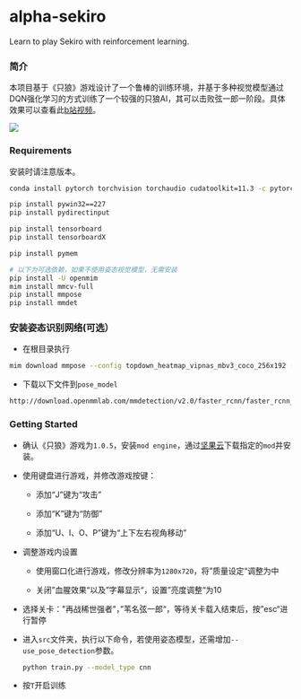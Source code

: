 # alpha-sekiro
Learn to play Sekiro with reinforcement learning.

### 简介
本项目基于《只狼》游戏设计了一个鲁棒的训练环境，并基于多种视觉模型通过DQN强化学习的方式训练了一个较强的只狼AI，其可以击败弦一郎一阶段。具体效果可以查看此[b站视频](https://www.bilibili.com/video/BV1aS4y1p78e)。

![](img/vic5.gif)


### Requirements
安装时请注意版本。
```bash
conda install pytorch torchvision torchaudio cudatoolkit=11.3 -c pytorch

pip install pywin32==227
pip install pydirectinput

pip install tensorboard
pip install tensorboardX

pip install pymem

# 以下为可选依赖，如果不使用姿态视觉模型，无需安装
pip install -U openmim
mim install mmcv-full
pip install mmpose
pip install mmdet
```

### 安装姿态识别网络(可选）
- 在根目录执行
```bash
mim download mmpose --config topdown_heatmap_vipnas_mbv3_coco_256x192 --dest ./pose_model
```
- 下载以下文件到`pose_model`
```bash
http://download.openmmlab.com/mmdetection/v2.0/faster_rcnn/faster_rcnn_r50_fpn_1x_coco/faster_rcnn_r50_fpn_1x_coco_20200130-047c8118.pth
```


### Getting Started
- 确认《只狼》游戏为`1.0.5`，安装`mod engine`，通过[坚果云](https://www.jianguoyun.com/p/DX_Eu1AQ76KXCRjzocgEIAA)下载指定的`mod`并安装。

- 使用键盘进行游戏，并修改游戏按键：

   - 添加“J”键为“攻击”

   - 添加“K”键为“防御”

   - 添加“U、I、O、P”键为“上下左右视角移动”

- 调整游戏内设置

   - 使用窗口化进行游戏，修改分辨率为`1280x720`，将”质量设定“调整为中
   
   - 关闭”血腥效果“以及”字幕显示“，设置”亮度调整“为10

- 选择关卡："再战稀世强者"，”苇名弦一郎“，等待关卡载入结束后，按”esc“进行暂停

- 进入`src`文件夹，执行以下命令，若使用姿态模型，还需增加`--use_pose_detection`参数。
  ```bash
  python train.py --model_type cnn
  ```

- 按`T`开启训练

